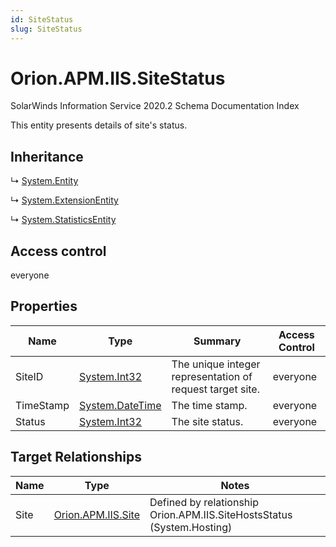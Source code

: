 ```yaml
---
id: SiteStatus
slug: SiteStatus
---
```


# Orion.APM.IIS.SiteStatus

SolarWinds Information Service 2020.2 Schema Documentation Index

This entity presents details of site's status.

## Inheritance

↳ [System.Entity](./../System/Entity)

↳ [System.ExtensionEntity](./../System/ExtensionEntity)

↳ [System.StatisticsEntity](./../System/StatisticsEntity)

## Access control

everyone

## Properties

| Name | Type | Summary | Access Control |
| ------ | ------ | ------ | ------ |
| SiteID | [System.Int32](https://docs.microsoft.com/en-us/dotnet/api/system.int32) | The unique integer representation of request target site. | everyone |
| TimeStamp | [System.DateTime](https://docs.microsoft.com/en-us/dotnet/api/system.datetime) | The time stamp. | everyone |
| Status | [System.Int32](https://docs.microsoft.com/en-us/dotnet/api/system.int32) | The site status. | everyone |

## Target Relationships

| Name | Type | Notes |
| ------ | ------ | ------ |
| Site | [Orion.APM.IIS.Site](./../Orion.APM.IIS/Site) | Defined by relationship Orion.APM.IIS.SiteHostsStatus (System.Hosting) |

